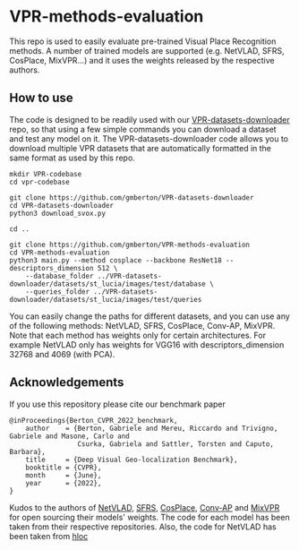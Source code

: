 
# VPR-methods-evaluation

This repo is used to easily evaluate pre-trained Visual Place Recognition methods.
A number of trained models are supported (e.g. NetVLAD, SFRS, CosPlace, MixVPR...) and it uses the weights released by the respective authors.


## How to use

The code is designed to be readily used with our [VPR-datasets-downloader](https://github.com/gmberton/VPR-datasets-downloader) repo, so that using a few simple commands you can download a dataset and test any model on it. The VPR-datasets-downloader code allows you to download multiple VPR datasets that are automatically formatted in the same format as used by this repo.

```
mkdir VPR-codebase
cd vpr-codebase

git clone https://github.com/gmberton/VPR-datasets-downloader
cd VPR-datasets-downloader
python3 download_svox.py

cd ..

git clone https://github.com/gmberton/VPR-methods-evaluation
cd VPR-methods-evaluation
python3 main.py --method cosplace --backbone ResNet18 --descriptors_dimension 512 \
    --database_folder ../VPR-datasets-downloader/datasets/st_lucia/images/test/database \
    --queries_folder ../VPR-datasets-downloader/datasets/st_lucia/images/test/queries
```

You can easily change the paths for different datasets, and you can use any of the following methods: NetVLAD, SFRS, CosPlace, Conv-AP, MixVPR.
Note that each method has weights only for certain architectures. For example NetVLAD only has weights for VGG16 with descriptors_dimension 32768 and 4069 (with PCA).


## Acknowledgements

If you use this repository please cite our benchmark paper
```
@inProceedings{Berton_CVPR_2022_benchmark,
    author    = {Berton, Gabriele and Mereu, Riccardo and Trivigno, Gabriele and Masone, Carlo and
                 Csurka, Gabriela and Sattler, Torsten and Caputo, Barbara},
    title     = {Deep Visual Geo-localization Benchmark},
    booktitle = {CVPR},
    month     = {June},
    year      = {2022},
}
```

Kudos to the authors of [NetVLAD](https://github.com/Relja/netvlad), [SFRS](https://github.com/yxgeee/OpenIBL), [CosPlace](https://github.com/Relja/netvlad), [Conv-AP](https://github.com/amaralibey/gsv-cities) and [MixVPR](https://github.com/amaralibey/mixVPR) for open sourcing their models' weights. The code for each model has been taken from their respective repositories.
Also, the code for NetVLAD has been taken from [hloc](https://github.com/cvg/Hierarchical-Localization)


